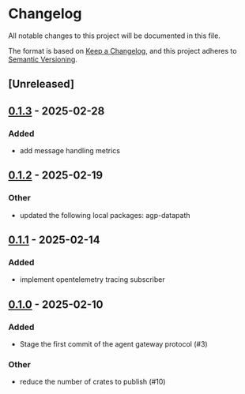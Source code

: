 # Changelog

All notable changes to this project will be documented in this file.

The format is based on [Keep a Changelog](https://keepachangelog.com/en/1.0.0/),
and this project adheres to [Semantic Versioning](https://semver.org/spec/v2.0.0.html).

## [Unreleased]

## [0.1.3](https://github.com/agntcy/agp/compare/agp-service-v0.1.2...agp-service-v0.1.3) - 2025-02-28

### Added

- add message handling metrics

## [0.1.2](https://github.com/agntcy/agp/compare/agp-service-v0.1.1...agp-service-v0.1.2) - 2025-02-19

### Other

- updated the following local packages: agp-datapath

## [0.1.1](https://github.com/agntcy/agp/compare/agp-service-v0.1.0...agp-service-v0.1.1) - 2025-02-14

### Added

- implement opentelemetry tracing subscriber

## [0.1.0](https://github.com/agntcy/agp/releases/tag/agp-service-v0.1.0) - 2025-02-10

### Added

- Stage the first commit of the agent gateway protocol (#3)

### Other

- reduce the number of crates to publish (#10)

